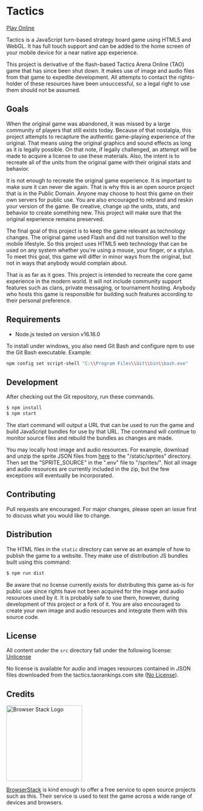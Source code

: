 # Tactics

[Play Online](https://tactics.taorankings.com/)

Tactics is a JavaScript turn-based strategy board game using HTML5 and WebGL.  It has full touch support and can be added to the home screen of your mobile device for a near native app experience.

This project is derivative of the flash-based Tactics Arena Online (TAO) game that has since been shut down.  It makes use of image and audio files from that game to expedite development.  All attempts to contact the rights-holder of these resources have been unsuccessful, so a legal right to use them should not be assumed.

## Goals

When the original game was abandoned, it was missed by a large community of players that still exists today.  Because of that nostalgia, this project attempts to recapture the authentic game-playing experience of the original.  That means using the original graphics and sound effects as long as it is legally possible.  On that note, if legally challenged, an attempt will be made to acquire a license to use these materials.  Also, the intent is to recreate all of the units from the original game with their original stats and behavior.

It is not enough to recreate the original game experience.  It is important to make sure it can never die again.  That is why this is an open source project that is in the Public Domain.  Anyone may choose to host this game on their own servers for public use.  You are also encouraged to rebrand and reskin your version of the game.  Be creative, change up the units, stats, and behavior to create something new.  This project will make sure that the original experience remains preserved.

The final goal of this project is to keep the game relevant as technology changes.  The original game used Flash and did not transition well to the mobile lifestyle.  So this project uses HTML5 web technology that can be used on any system whether you're using a mouse, your finger, or a stylus.  To meet this goal, this game will differ in minor ways from the original, but not in ways that anybody would complain about.

That is as far as it goes.  This project is intended to recreate the core game experience in the modern world.  It will not include community support features such as clans, private messaging, or tournament hosting.  Anybody who hosts this game is responsible for building such features according to their personal preference.

## Requirements
* Node.js tested on version v16.16.0

To install under windows, you also need Git Bash and configure npm to use the Git Bash executable.
Example:
```bash
npm config set script-shell "C:\\Program Files\\Git\\bin\\bash.exe"
```

## Development
After checking out the Git repository, run these commands.

```bash
$ npm install
$ npm start
```

The start command will output a URL that can be used to run the game and build JavaScript bundles for use by that URL.  The command will continue to monitor source files and rebuild the bundles as changes are made.

You may locally host image and audio resources.  For example, download and unzip the sprite JSON files from [here](https://tactics.taorankings.com/sprites.zip) to the "/static/sprites" directory.  Then set the "SPRITE\_SOURCE" in the ".env" file to "/sprites/".  Not all image and audio resources are currently included in the zip, but the few exceptions will eventually be incorporated.

## Contributing
Pull requests are encouraged. For major changes, please open an issue first to discuss what you would like to change.

## Distribution

The HTML files in the `static` directory can serve as an example of how to publish the game to a website.  They make use of distribution JS bundles built using this command:

```bash
$ npm run dist
```

Be aware that no license currently exists for distributing this game as-is for public use since rights have not been acquired for the image and audio resources used by it.  It is probably safe to use them, however, during development of this project or a fork of it.  You are also encouraged to create your own image and audio resources and integrate them with this source code.

## License
All content under the `src` directory fall under the following license:
[Unlicense](https://choosealicense.com/licenses/unlicense/)

No license is available for audio and images resources contained in JSON files downloaded from the tactics.taorankings.com site ([No License](https://choosealicense.com/no-permission/)).

## Credits
[<img src="https://user-images.githubusercontent.com/8408196/68429603-675de280-017c-11ea-9dba-a736d34dace3.png" alt="Browser Stack Logo" width="200">](https://www.browserstack.com/)

[BrowserStack](http://www.browserstack.com) is kind enough to offer a free service to open source projects such as this.  Their service is used to test the game across a wide range of devices and browsers.
